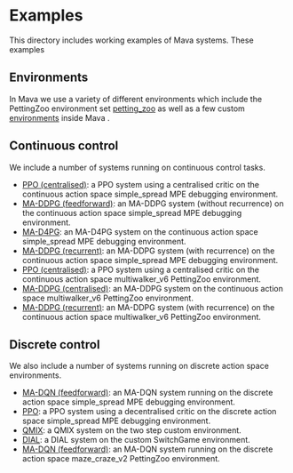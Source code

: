 # Examples
This directory includes working examples of Mava systems. These
examples

## Environments

In Mava we use a variety of different environments which include the
PettingZoo environment set [petting_zoo] as well as a few custom [environments](utils/debugging) inside Mava .

## Continuous control
We include a number of systems running on continuous control tasks.

-   [PPO (centralised)](debugging_envs/run_centralised_feedforward_mappo.py):
    a PPO system using a centralised critic on the continuous action space simple_spread MPE debugging environment.
-   [MA-DDPG (feedforward)](debugging_envs/run_feedforward_maddpg.py):
    an MA-DDPG system (without recurrence) on the continuous action space simple_spread MPE debugging environment.
-   [MA-D4PG](debugging_envs/run_feedforward_mad4pg.py):
    an MA-D4PG system on the continuous action space simple_spread MPE debugging environment.
-   [MA-DDPG (recurrent)](debugging_envs/run_recurrent_maddpg.py):
    an MA-DDPG system (with recurrence) on the continuous action space simple_spread MPE debugging environment.
-  [PPO (centralised)](petting_zoo/run_centralised_feedforward_mappo.py):
    a PPO system using a centralised critic on the continuous action space multiwalker_v6 PettingZoo environment.
-  [MA-DDPG (centralised)](petting_zoo/run_feedforward_maddpg.py):
    an MA-DDPG system on the continuous action space multiwalker_v6 PettingZoo environment.
- [MA-DDPG (recurrent)](petting_zoo/run_recurrent_maddpg.py):
    an MA-DDPG system (with recurrence) on the continuous action space multiwalker_v6 PettingZoo environment.

[petting_zoo]: https://github.com/PettingZoo-Team/PettingZoo

## Discrete control

We also include a number of systems running on discrete action space environments.

- [MA-DQN (feedforward)](debugging_envs/run_feedforward_madqn.py):
    an MA-DQN system running on the discrete action space simple_spread MPE debugging environment.
- [PPO](debugging_envs/run_feedforward_mappo.py):
    a PPO system using a decentralised critic on the discrete action space simple_spread MPE debugging environment.
- [QMIX](debugging_envs/run_feedforward_qmix.py):
    a QMIX system on the two step custom environment.
- [DIAL](debugging_envs/run_recurrent_dial.py):
    a DIAL system on the custom SwitchGame environment.
- [MA-DQN (feedforward)](debugging_envs/run_feedforward_madqn.py):
    an MA-DQN system running on the discrete action space maze_craze_v2 PettingZoo environment.
